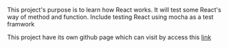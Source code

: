 This project's purpose is to learn how React works.
It will test some React's way of method and function.
Include testing React using mocha as a test framwork

This project have its own github page which can visit by access this [link](https://icaria555.github.io/Revenous/)